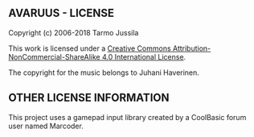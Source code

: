 AVARUUS - LICENSE
----------------------------------------------------------------

Copyright (c) 2006-2018 Tarmo Jussila

This work is licensed under a [Creative Commons
Attribution-NonCommercial-ShareAlike 4.0 International
License](http://creativecommons.org/licenses/by-nc-sa/4.0/).

The copyright for the music belongs to Juhani Haverinen.

OTHER LICENSE INFORMATION
----------------------------------------------------------------

This project uses a gamepad input library created by a
CoolBasic forum user named Marcoder.